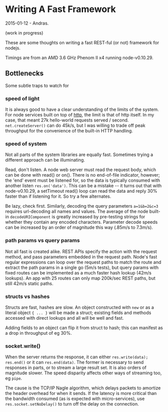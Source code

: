 Writing A Fast Framework
========================

2015-01-12 - Andras.

(work in progress)

These are some thoughts on writing a fast REST-ful (or not) framework for
nodejs.

Timings are from an AMD 3.6 GHz Phenom II x4 running node-v0.10.29.

Bottlenecks
-----------

Some subtle traps to watch for

### speed of light

It is always good to have a clear understanding of the limits of the system.
For node services built on top of [http](https://www.nodejs.org/api/http.html),
the limit is that of http itself.  In my case, that meant 27k hello-world
requests served / second.  `net.createServer()` can do 45k/s, but I was willing
to trade off peak throughput for the convenience of the built-in HTTP handling.

### speed of system

Not all parts of the system libraries are equally fast.  Sometimes trying a
different approach can be illuminating.

Read, don't listen.  A node web server must read the request body, which can be
done with read() or on().  There is no end-of-file indicator, however; the 'end'
event must be listened for, so the data is typically consumed with another
listen `res.on('data')`.  This can be a mistake -- it turns out that with
node-v0.10.29, a setTimeout read() loop can read the data and reply 30% faster
than if listening for it.  So try a few alternates.

Be lazy, check first.  Similarly, decoding the query parameters `a=1&b=2&c=3`
requires url-decoding all names and values.  The average of the node built-in
`decodeURIComponent` is greatly increased by pre-testing strings for whether
they contain any encoded characters.  Parameter decode speeds can be increased
by an order of magnitude this way (.85m/s to 7.3m/s).

### path params vs query params

Not all fast is created alike.  REST APIs specify the action with the request
method, and pass parameters embedded in the request path.  Node's fast regular
expressions can loop over the request paths to match the route and extract the
path params in a single go (5m/s tests), but query params with fixed routes can
be implemented as a much faster hash lookup (42m/s lookups).  An app with 25
routes can only map 200k/sec REST paths, but still 42m/s static paths.

### structs vs hashes

Structs are fast, hashes are slow.  An object constructed with `new` or as a
literal object `{ ... }` will be made a struct; existing fields and methods
accessed with direct lookups and all will be well and fast.

Adding fields to an object can flip it from struct to hash; this can manifest as
a drop in throughput of eg 30%.

### socket.write()

When the server returns the response, it can either `res.write(data);
res.end()` or it can `res.end(data)`.  The former is necessary to send
responses in parts, or to stream a large result set.  It is also orders of
magnitude slower.  The speed disparity affects other ways of streaming too, eg
`pipe`.

The cause is the TCP/IP Nagle algorithm, which delays packets to amortize the
header overhead for when it sends.  If the latency is more critical than the
bandwidth consumed (as is expected with micro-services), use
`res.socket.setNoDelay()` to turn off the delay on the connection.

